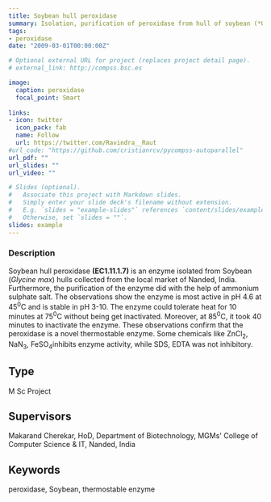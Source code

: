 ```yaml
---
title: Soybean hull peroxidase 
summary: Isolation, purification of peroxidase from hull of soybean (*Glycine max* L.).
tags:
- peroxidase
date: "2009-03-01T00:00:00Z"

# Optional external URL for project (replaces project detail page).
# external_link: http://compss.bsc.es

image:
  caption: peroxidase
  focal_point: Smart
  
links:
- icon: twitter
  icon_pack: fab
  name: Follow
  url: https://twitter.com/Ravindra__Raut
#url_code: "https://github.com/cristianrcv/pycompss-autoparallel"
url_pdf: ""
url_slides: ""
url_video: ""

# Slides (optional).
#   Associate this project with Markdown slides.
#   Simply enter your slide deck's filename without extension.
#   E.g. `slides = "example-slides"` references `content/slides/example-slides.md`.
#   Otherwise, set `slides = ""`.
slides: example
---
```


<h3>Description</h3>

Soybean hull peroxidase **(EC1.11.1.7)** is an enzyme isolated from Soybean (*Glycine max*) hulls collected from the local market of Nanded, India. Furthermore, the purification of the enzyme did with the help of ammonium sulphate salt. The observations show the enzyme is most active in pH 4.6 at 45<sup>0</sup>C and is stable in pH 3-10. The enzyme could tolerate heat for 10 minutes at 75<sup>0</sup>C without being get inactivated. Moreover, at 85<sup>0</sup>C, it took 40 minutes to inactivate the enzyme. These observations confirm that the peroxidase is a novel thermostable enzyme. Some chemicals like ZnCl<sub>2</sub>, NaN<sub>3</sub>, FeSO<sub>4</sub>inhibits enzyme activity, while SDS, EDTA was not inhibitory.
<h2>Type</h2>
M Sc Project 
<h2>Supervisors</h2>
Makarand Cherekar, HoD, Department of Biotechnology, MGMs' College of Computer Science & IT, Nanded, India
<h2>Keywords</h2>
peroxidase, Soybean, thermostable enzyme

